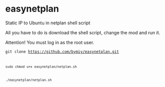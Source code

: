 # easynetplan
Static IP to Ubuntu in netplan shell script

All you have to do is download the shell script, change the mod and run it.

Attention! You must log in as the root user.

<code>git clone https://github.com/bymiy/easynetplan.git<code>

sudo chmod u+x easynetplan/netplan.sh

./easynetplan/netplan.sh
